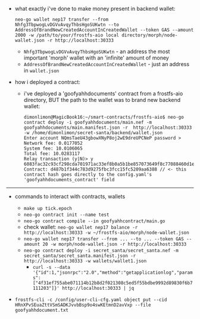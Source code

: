 - what exactly i've done to make money present in backend wallet:
    ```
    neo-go wallet nep17 transfer --from Nhfg3TbpwogLvDGVvAvqyThbsHgoSUKwtn --to AddressOfBrandNewCreatedAccountInCreatedWallet --token GAS --amount 2000 -w /path/to/your/frostfs-aio local directory/morph/node-wallet.json -r http://localhost:30333
    ```

    - `Nhfg3TbpwogLvDGVvAvqyThbsHgoSUKwtn` - an address the most important 'morph' wallet with an 'infinite' amount of money
    - `AddressOfBrandNewCreatedAccountInCreatedWallet` - just an address in `wallet.json`

- how i deployed a contract:
    - i've deployed a 'goofyahhdocuments' contract from a frostfs-aio directory, BUT the path to the wallet was to brand new backend wallet:
        ```
        dimonlimon@MagicBook16:~/smart-contracts/frostfs-aio$ neo-go contract deploy -i goofyahhdocuments/main.nef -m goofyahhdocuments/main.manifest.json -r  http://localhost:30333 -w /home/dimonlimon/secret-santa/backend/wallet.json
        Enter account NQmsTaeU43gbowXNyP8oj2wE9dreUPCNeP password > 
        Network fee: 0.0177052
        System fee: 10.0106065
        Total fee: 10.0283117
        Relay transaction (y|N)> y
        6083fac32c93cf298cda701971ac33ef8b0a5b1be857073649f8c77088460d1e
        Contract: d487b1f344c783d9275fbc3fcc15fc5209aa6388 // <- this contract hash goes directly to the config.yaml's 'goofyahhdocuments_contract' field
        ```
    

---

- commands to interact with contracts, wallets
	- `make up tick.epoch`
	- `neo-go contract init --name test`
	- `neo-go contract compile --in goofyahhcontract/main.go`
	- check wallet: `neo-go wallet nep17 balance -r http://localhost:30333 -w ~/frostfs-aio/morph/node-wallet.json`
	- `neo-go wallet nep17 transfer --from ... --to ... --token GAS --amount 20 -w morph/node-wallet.json -r http://localhost:30333`
	- `neo-go contract deploy -i secret_santa/secret_santa.nef -m secret_santa/secret_santa.manifest.json -r  http://localhost:30333 -w wallets/wallet1.json`
		- `curl -s --data '{"id":1,"jsonrpc":"2.0","method":"getapplicationlog","params":["4f31ef755abe071114b12b8d2f021308c5ed5f55bdbe9992d89830f6b7111203"]}' http://localhost:30333 | jq`



- `frostfs-cli -c /config/user-cli-cfg.yaml object put --cid HRnXPvSEuaZttVSmSADKJvvbBsp9o4swKEtmnD2avVxp --file goofyahhdocument.txt`